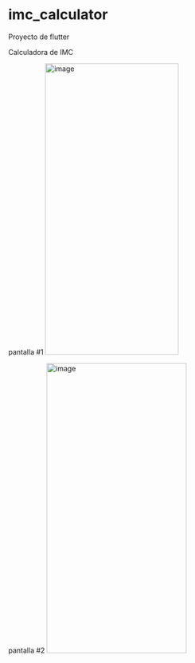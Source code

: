 # imc_calculator

Proyecto de flutter


Calculadora de IMC

pantalla #1
<img width="268" height="585" alt="image" src="https://github.com/user-attachments/assets/4b16bfbe-3eea-4b72-ad5e-7df41a5811c6" />

pantalla #2
<img width="281" height="582" alt="image" src="https://github.com/user-attachments/assets/a36056b9-36d4-48e2-b709-a7bbcde5185e" />




